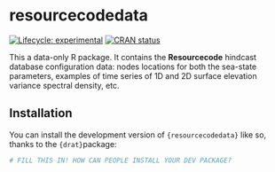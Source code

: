 
<!-- README.md is generated from README.Rmd. Please edit that file -->

# resourcecodedata

<!-- badges: start -->

[![Lifecycle:
experimental](https://img.shields.io/badge/lifecycle-experimental-orange.svg)](https://lifecycle.r-lib.org/articles/stages.html#experimental)
[![CRAN
status](https://www.r-pkg.org/badges/version/resourcecodedata)](https://CRAN.R-project.org/package=resourcecodedata)
<!-- badges: end -->

This a data-only R package. It contains the **Resourcecode** hindcast
database configuration data: nodes locations for both the sea-state
parameters, examples of time series of 1D and 2D surface elevation
variance spectral density, etc.

## Installation

You can install the development version of `{resourcecodedata}` like so,
thanks to the `{drat}`package:

``` r
# FILL THIS IN! HOW CAN PEOPLE INSTALL YOUR DEV PACKAGE?
```
